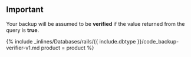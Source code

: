 

## Important

Your backup will be assumed to be **verified** if the value returned from the query is **true**.

{% include _inlines/Databases/rails/{{ include.dbtype }}/code_backup-verifier-v1.md  product = product %} 
